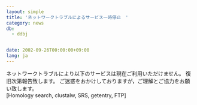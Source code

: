 ```yaml
---
layout: simple
title: 'ネットワークトラブルによるサービス一時停止　'
category: news
db:
  - ddbj


date: 2002-09-26T00:00:00+09:00
lang: ja
---
```


ネットワークトラブルにより以下のサービスは現在ご利用いただけません。 復旧次第報告致します。 ご迷惑をおかけしておりますが，ご理解とご協力をお願い致します。<br>[Homology search, clustalw, SRS, getentry, FTP]

